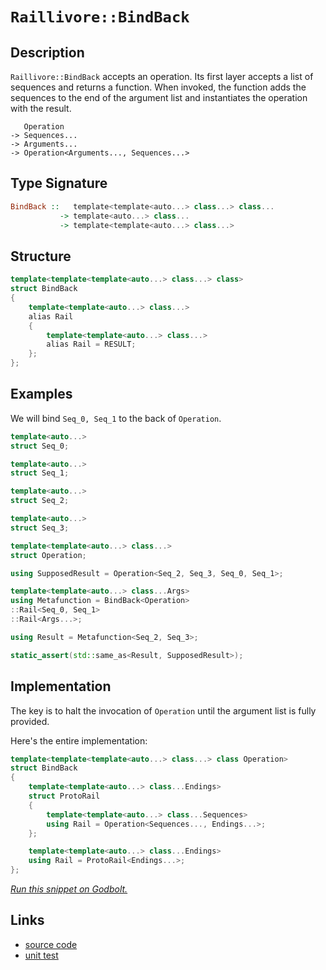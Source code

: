 <!-- Copyright 2024 Feng Mofan
SPDX-License-Identifier: Apache-2.0 -->

# `Raillivore::BindBack`

## Description

`Raillivore::BindBack` accepts an operation.
Its first layer accepts a list of sequences and returns a function.
When invoked, the function adds the sequences to the end of the argument list and instantiates the operation with the result.

<pre><code>   Operation
-> Sequences...
-> Arguments...
-> Operation&lt;Arguments..., Sequences...&gt;</code></pre>

## Type Signature

```Haskell
BindBack ::   template<template<auto...> class...> class... 
           -> template<auto...> class...
           -> template<template<auto...> class...>
```

## Structure

```C++
template<template<template<auto...> class...> class>
struct BindBack
{
    template<template<auto...> class...>
    alias Rail
    {
        template<template<auto...> class...>
        alias Rail = RESULT;
    };
};
```

## Examples

We will bind `Seq_0, Seq_1` to the back of `Operation`.

```C++
template<auto...>
struct Seq_0;

template<auto...>
struct Seq_1;

template<auto...>
struct Seq_2;

template<auto...>
struct Seq_3;

template<template<auto...> class...>
struct Operation;

using SupposedResult = Operation<Seq_2, Seq_3, Seq_0, Seq_1>;

template<template<auto...> class...Args>
using Metafunction = BindBack<Operation>
::Rail<Seq_0, Seq_1>
::Rail<Args...>;

using Result = Metafunction<Seq_2, Seq_3>;

static_assert(std::same_as<Result, SupposedResult>);
```

## Implementation

The key is to halt the invocation of `Operation` until the argument list is fully provided.

Here's the entire implementation:

```C++
template<template<template<auto...> class...> class Operation>
struct BindBack
{
    template<template<auto...> class...Endings>
    struct ProtoRail
    {
        template<template<auto...> class...Sequences>
        using Rail = Operation<Sequences..., Endings...>;
    };

    template<template<auto...> class...Endings>
    using Rail = ProtoRail<Endings...>;
};
```

[*Run this snippet on Godbolt.*](https://godbolt.org/#z:OYLghAFBqd5QCxAYwPYBMCmBRdBLAF1QCcAaPECAMzwBtMA7AQwFtMQByARg9KtQYEAysib0QXACx8BBAKoBnTAAUAHpwAMvAFYTStJg1DIApACYAQuYukl9ZATwDKjdAGFUtAK4sGEgJykrgAyeAyYAHI%2BAEaYxAGkAA6oCoRODB7evgnJqY4CoeFRLLHxXIF2mA7pQgRMxASZPn7ltpj2%2BQy19QSFkTFxCQp1DU3ZrcM9fcWlAQCUtqhexMjsHASYLIkGGyYAzG4bWzuY%2B4eb20y7B0xeRAB0j/vYANTIBgoKj/fPbx8KLwA8ok4ld0s8TBoAILDYheBwvCxhdAWJjIADWkKhJgA7FZoS9CS8jpdrudjldTjc7qhvr93kxPt9sAx8EYFBCCUTYfCCC9lMRUEQAEpMOhYokvXH4qGSyUkk5nBWUs63B5PPavBlMx5CTAARy8jFWHM1ErlhK8qSML1FdClewAIkCQcQwQIznrDcbMF9HqQXiy2cA/T8zXsZZLcY79jLzYTlWTE1S3GraRqtf9maywiHObKiVbc7axbQHc6BULUHbaGcg7nQxCI1jo7GW9CAPQAKh7vb7Hax3Z7ABVsEJh72B52%2BzOu1PsdDzHswu8vFgHW40AxVokCKbsO2ocnVTS6WboTyEV6APoaNuL6HH6nqsMHi8EOFXg3Xrj3hdHi5FWfdNXyxS8%2BRvMw/yxJ9U1PDMwI/XkXhvPZoMfQCVQOWC0zPTNGUbc8YSQhFgVBTp0KhIsbSELxElyTB0GFX0vFoPl9mdMi3Qog5IIDVD%2BO/DRBP1H8mzjDCKSTTCyVwjM/gI74oWIPMiOo4AXgAWUwOoqC8bdOnLRFkVRDEzi490GHzEAQBrT0hJEsSiJsuyDmUkM8Mo9TbRYtijO03T9OqD1eO/MxHLQ8MJOIsFkGvAi4gICBhnQGyFFYTB4tNNxmIUViCH4uiGKY3yCGeOZYw4BZaE4ABWXg/G4XhUE4NxrGsF4FCWFZMClMw9h4UgCE0KqFnREBaske4NEkLgcT2DRao0MwADYVrMAAODb9E4SReBYCQNGExqtFIFqOF4BQQGE4aOC0BY4FgGBEBAJYCESO5yEoNAtjoOIIgyzhVA2laAFoVskF5gGQZAXike4zF4RjCBIPBUq4GRBBEMR2CkTH5CUNQRtIXQMYAdzdRJOB4aq6oa4nzsBO4Pr5VAqBeYGwYhqGYbhqazBeCAPF%2B%2BhiD6ga5l4W77tICAkB%2BxI/rICgIAVpWQGAKRwpoNi4iuiBomJ6IwnqABPaneGN5hiFNwFom0KpbsGn62EEQEGFoc27t4LBoi8YBU1oWgrqa0gsBYQxgHEb2w7wYhHbwAA3X1icwVQqjuNZBrCDYapj2g8GiN0bY8LBiY/PADtD5PiGiFJMEdTZI4LowRoWKgDBDAA1PBMDJsjGsG/gsdEcQ8eHgmVHUGPSf0SOUHayx9ELq7IAWVBd3SEPQZSjjTEsawzFO1Aa%2BINGU7XtoOnSFxWTGFoglZaYBjKJIUjSAR770XIP4YZ%2BSkGBjSowUugjEaJ4ZoehgGdG6A0f%2BswgFgK/ogqYYR%2BgALKAsLqyxVgSFphweqpATrNU4BzEG4NIbQ1hvDAWEBcAozFkuLgkshptwWAgTATAsDxAgGNEAkg9j3H8HsHEkgZpmEkCtI6tUVqBDzntUgB0Br3BWlwFaG1/AbTUZNLgtVhErSIQzTgl1rqsO9g9Z6ctXrM0%2BirNWosAZsE4PUFgiccSgyYApG05R7hcGmkjfARAz7o3xtjMe0gJ6KCnsTXQ4UKZMCpk1fBhDiFnU4Ezd6dwXhsxeC4txHivEaR8X4jQgthaK1FuLMwLDpZVVlvLVAIs4hfVVo0ipgw8nuIZEYcoXBhI6w2MQfWhsY5WzNhbUgYybZ2wdg4CZLtGAEHdp7Ymvt/aB2DhM8Ozc1inXwPHaoycQ6nTThnDYEyc7tGJgXIuZtS67KlmfKug0a51yUI3CORgW6gHMXwTuCge59wHhMieYTcYRNkFEomM8QDhQMK3feVgl43NXrws6m8BDb13k6RFh9j6n3PqirB7QE7OAgK4ZBj90DwMAW/PI6RKU/06DS1%2B0CahIIgeMK%2BpLQGoKKC/KBHKsgP0mHAtBMxAFYO6rg5hO0CH0xjudXJxBXHuM8d0op/hfHTUFvQoJ4tmFSzYaQDhXDBhovkftEAewtUzRxHonE81JASIhhjVJ50TE3TbrLSxSA3osxafY/6gMOAuO5iwBQidYaJx8ScYYASGFoz0KC0e4L8ZQunqdXQexSDxMSTTOVKSjEcAySzbJ7Mw2QwjVGl4MatVxr5ELNpStxZ7Bqd6qxQblbfWbaLEAUb6LXjrdeBt8UVUQz4HQQZwyjYmxthMqZtt7aO3mY012SyPZez2ZgP2AcxCbNDtsr5DzY4HMcEc1O6dkCZwuYIK5%2BdC7F1Nvc8uTyJmvPrh85uuZvUdyYN3Xu/cQSD14CmnGEgIWCAzTE61c8EWLxsCi%2BA68MUMBDh2FKC8D6WCPs1AlWAiXcpAbfdwnKH4hHFQKjGTKGVke/u/ZllGMFQJJSA2B4DhUsevgIdjLLBU9EpaK3oTGEFSpwbjZJCrj6kMrS8at0bY2UmGLqwJJADXtvMewzh3DKD4IUQdMwWq9h7FqktWaR1jM4nUYYxVxjbCmNqXMPhkhapCNqhtVa/hJD%2BHmiIrgOa857CkyQi6Zj7r4MRjZ6ToXHMLBrqkZwkggA)

## Links

- [source code](../../../../conceptrodon/raillivore/bind_back.hpp)
- [unit test](../../../../tests/unit/metafunctions/raillivore/bind_back.test.hpp)
